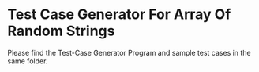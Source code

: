 # Test Case Generator For Array Of Random Strings

Please find the Test-Case Generator Program and sample test cases in the same folder.
